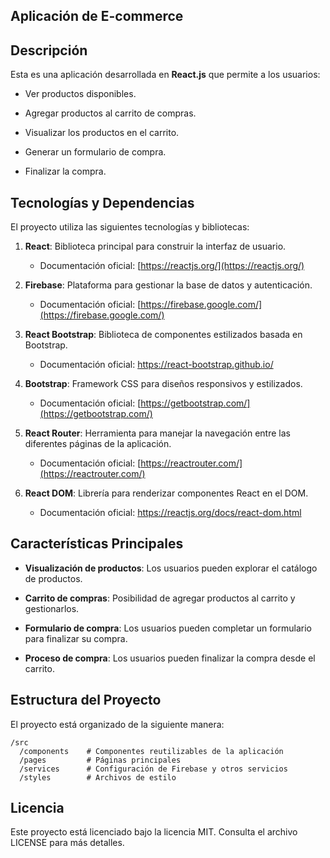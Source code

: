 ## Aplicación de E-commerce

## Descripción

Esta es una aplicación desarrollada en **React.js** que permite a los usuarios:

-   Ver productos disponibles.
    
-   Agregar productos al carrito de compras.
    
-   Visualizar los productos en el carrito.
    
-   Generar un formulario de compra.
    
-   Finalizar la compra.
    

## Tecnologías y Dependencias

El proyecto utiliza las siguientes tecnologías y bibliotecas:

1.  **React**: Biblioteca principal para construir la interfaz de usuario.
    
    -   Documentación oficial: [https://reactjs.org/](https://reactjs.org/)
        
2.  **Firebase**: Plataforma para gestionar la base de datos y autenticación.
    
    -   Documentación oficial: [https://firebase.google.com/](https://firebase.google.com/)
        
3.  **React Bootstrap**: Biblioteca de componentes estilizados basada en Bootstrap.
    
    -   Documentación oficial: https://react-bootstrap.github.io/
        
4.  **Bootstrap**: Framework CSS para diseños responsivos y estilizados.
    
    -   Documentación oficial: [https://getbootstrap.com/](https://getbootstrap.com/)
        
5.  **React Router**: Herramienta para manejar la navegación entre las diferentes páginas de la aplicación.
    
    -   Documentación oficial: [https://reactrouter.com/](https://reactrouter.com/)
        
6.  **React DOM**: Librería para renderizar componentes React en el DOM.
    
    -   Documentación oficial: https://reactjs.org/docs/react-dom.html
        

## Características Principales

-   **Visualización de productos**: Los usuarios pueden explorar el catálogo de productos.
    
-   **Carrito de compras**: Posibilidad de agregar productos al carrito y gestionarlos.
    
-   **Formulario de compra**: Los usuarios pueden completar un formulario para finalizar su compra.
    
-   **Proceso de compra**: Los usuarios pueden finalizar la compra desde el carrito.
    


## Estructura del Proyecto

El proyecto está organizado de la siguiente manera:

```
/src
  /components    # Componentes reutilizables de la aplicación
  /pages         # Páginas principales
  /services      # Configuración de Firebase y otros servicios
  /styles        # Archivos de estilo
```

    

## Licencia

Este proyecto está licenciado bajo la licencia MIT. Consulta el archivo LICENSE para más detalles.